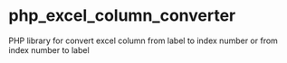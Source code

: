 # php_excel_column_converter
PHP library for convert excel column from label to index number or from index number to label
